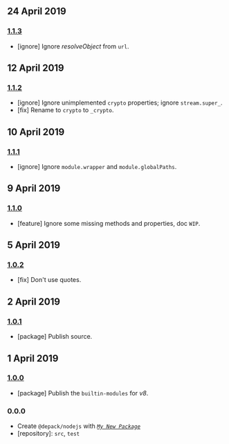 ## 24 April 2019

### [1.1.3](https://github.com/dpck/nodejs/compare/v1.1.2...v1.1.3)

- [ignore] Ignore _resolveObject_ from `url`.

## 12 April 2019

### [1.1.2](https://github.com/dpck/nodejs/compare/v1.1.1...v1.1.2)

- [ignore] Ignore unimplemented `crypto` properties; ignore `stream.super_`.
- [fix] Rename to `crypto` to `_crypto`.

## 10 April 2019

### [1.1.1](https://github.com/dpck/nodejs/compare/v1.1.0...v1.1.1)

- [ignore] Ignore `module.wrapper` and `module.globalPaths`.

## 9 April 2019

### [1.1.0](https://github.com/dpck/nodejs/compare/v1.0.2...v1.1.0)

- [feature] Ignore some missing methods and properties, doc `WIP`.

## 5 April 2019

### [1.0.2](https://github.com/dpck/nodejs/compare/v1.0.1...v1.0.2)

- [fix] Don't use quotes.

## 2 April 2019

### [1.0.1](https://github.com/dpck/nodejs/compare/v1.0.0...v1.0.1)

- [package] Publish source.

## 1 April 2019

### [1.0.0](https://github.com/dpck/nodejs/compare/v0.0.0-pre...v1.0.0)

- [package] Publish the `builtin-modules` for _v8_.

### 0.0.0

- Create `@depack/nodejs` with _[`My New Package`](https://mnpjs.org)_
- [repository]: `src`, `test`